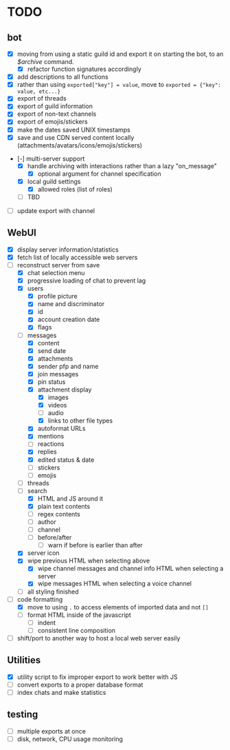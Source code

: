 # TODO

## bot
- [X] moving from using a static guild id and export it on starting the bot, to an *$archive* command.
  - [X] refactor function signatures accordingly
- [X] add descriptions to all functions
- [X] rather than using `exported["key"] = value`, move to `exported = {"key": value, etc...}`
- [X] export of threads
- [X] export of guild information
- [X] export of non-text channels
- [X] export of emojis/stickers
- [X] make the dates saved UNIX timestamps
- [X] save and use CDN served content locally (attachments/avatars/icons/emojis/stickers)
- [-] multi-server support
    - [X] handle archiving with interactions rather than a lazy "on\_message"
        - [X] optional argument for channel specification
    - [X] local guild settings
        - [X] allowed roles (list of roles)
    - [ ] TBD
- [ ] update export with channel

## WebUI
- [X] display server information/statistics
- [X] fetch list of locally accessible web servers
- [ ] reconstruct server from save
  - [X] chat selection menu
  - [X] progressive loading of chat to prevent lag
  - [X] users
      - [X] profile picture
      - [X] name and discriminator
      - [X] id
      - [X] account creation date
      - [X] flags
  - [ ] messages
      - [X] content
      - [X] send date
      - [X] attachments
      - [X] sender pfp and name
      - [X] join messages
      - [X] pin status
      - [X] attachment display
          - [X] images
          - [X] videos
          - [ ] audio
          - [X] links to other file types
      - [X] autoformat URLs
      - [X] mentions
      - [ ] reactions
      - [X] replies
      - [X] edited status & date
      - [ ] stickers
      - [ ] emojis
  - [ ] threads
  - [ ] search
    - [X] HTML and JS around it
    - [X] plain text contents
    - [ ] regex contents
    - [ ] author
    - [ ] channel
    - [ ] before/after
        - [ ] warn if before is earlier than after
  - [X] server icon
  - [X] wipe previous HTML when selecting above
    - [X] wipe channel messages and channel info HTML when selecting a server
    - [X] wipe messages HTML when selecting a voice channel
  - [ ] all styling finished
- [ ] code formatting
    - [X] move to using `.` to access elements of imported data and not `[]`
    - [ ] format HTML inside of the javascript
        - [ ] indent
        - [ ] consistent line composition
- [ ] shift/port to another way to host a local web server easily

## Utilities

- [X] utility script to fix improper export to work better with JS
- [ ] convert exports to a proper database format
- [ ] index chats and make statistics

## testing

- [ ] multiple exports at once
- [ ] disk, network, CPU usage monitoring
